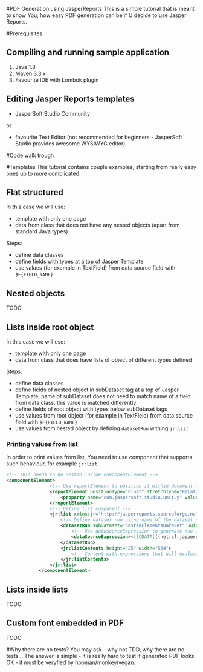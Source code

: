 #PDF Generation using JasperReports
 This is a simple tutorial that is meant to show You, how easy PDF generation can be if U decide to use Jasper Reports.

#Prerequisites
## Compiling and running sample application
1. Java 1.8
2. Maven 3.3.x
3. Favourite IDE with Lombok plugin

## Editing Jasper Reports templates
- JasperSoft Studio Community

or

- favourite Text Editor (not recommended for beginners - JasperSoft Studio provides awesome WYSIWYG editor)

#Code walk trough

#Templates
This tutorial contains couple examples, starting from really easy ones up to more complicated.

## Flat structured
In this case we will use:
- template with only one page
- data from class that does not have any nested objects (apart from standard Java types)

Steps:
- define data classes
- define fields with types at a top of Jasper Template
- use values (for example in TextField) from data source field with ```$F{FIELD_NAME}```

## Nested objects
TODO

## Lists inside root object
In this case we will use:
- template with only one page
- data from class that does have lists of object of different types defined

Steps:
- define data classes
- define fields of nested object in subDataset tag at a top of Jasper Template, name of subDataset does not need to match name of a field from data class, this value is matched differently
- define fields of root object with types below subDataset tags 
- use values from root object (for example in TextField) from data source field with ```$F{FIELD_NAME}```
- use values from nested object by defining ```datasetRun``` withing ```jr:list```

### Printing values from list
In order to print values from list, You need to use component that supports such behaviour, for example ```jr:list```
```xml
<!-- This needs to be nested inside componentElement -->
<componentElement>
                <!-- Use reportElement to position it within document -->
				<reportElement positionType="Float" stretchType="RelativeToTallestObject" isPrintRepeatedValues="false" x="0" y="110" width="554" height="25" isRemoveLineWhenBlank="true" uuid="5914e6ae-75ab-408b-8481-37cc8b9aca77">
					<property name="com.jaspersoft.studio.unit.y" value="pixel"/>
				</reportElement>
				<!-- Define list component -->
				<jr:list xmlns:jr="http://jasperreports.sourceforge.net/jasperreports/components" xsi:schemaLocation="http://jasperreports.sourceforge.net/jasperreports/components http://jasperreports.sourceforge.net/xsd/components.xsd" printOrder="Horizontal">
				    <!-- Define dataset run using name of the dataset defined at top of the report -->
					<datasetRun subDataset="nestedElementsDataSet" uuid="2002271b-6392-4900-9f37-b779ff0f6226">
					    <!-- Use dataSourceExpression to generate new JsonDataSource from field in original JsonDataSource passed from Java -->
						<dataSourceExpression><![CDATA[((net.sf.jasperreports.engine.data.JsonDataSource)$P{REPORT_DATA_SOURCE}).subDataSource("nestedElements")]]></dataSourceExpression>
					</datasetRun>
					<jr:listContents height="25" width="554">
						<!-- Content with expressions that will evaluate using regular syntax, like ${FIELD_NAME} -->
					</jr:listContents>
				</jr:list>
			</componentElement>
```

## Lists inside lists
TODO

## Custom font embedded in PDF
TODO



#Why there are no tests?
You may ask - why not TDD, why there are no tests... The answer is simple - it is really hard to test if generated PDF looks OK - it must be veryfied by hooman/monkey/vegan.
